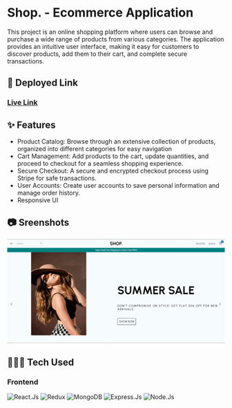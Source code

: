 # Shop. - Ecommerce Application

This project is an online shopping platform where users can browse and purchase a wide range of products from various categories. The application provides an intuitive user interface, making it easy for customers to discover products, add them to their cart, and complete secure transactions.

## 🔗 Deployed Link

### [Live Link](https://shop-ecomm.netlify.app/ "Live")

## ✨ Features

- Product Catalog: Browse through an extensive collection of products, organized into different categories for easy navigation
- Cart Management: Add products to the cart, update quantities, and proceed to checkout for a seamless shopping experience.
- Secure Checkout: A secure and encrypted checkout process using Stripe for safe transactions.
- User Accounts: Create user accounts to save personal information and manage order history.
- Responsive UI

## 📷 Sreenshots

![Screenshot](./ecomm%20gif.gif)

## 👨🏻‍💻 Tech Used

### Frontend

![React.Js](https://img.shields.io/badge/React-20232A?style=for-the-badge&logo=react&logoColor=61DAFB)
![Redux](https://img.shields.io/badge/Redux-593D88?style=for-the-badge&logo=redux&logoColor=white)
![MongoDB](https://img.shields.io/badge/MongoDB-4EA94B?style=for-the-badge&logo=mongodb&logoColor=white)
![Express.Js](https://img.shields.io/badge/Express.js-000000?style=for-the-badge&logo=express&logoColor=white)
![Node.Js](https://img.shields.io/badge/Node.js-339933?style=for-the-badge&logo=nodedotjs&logoColor=white)

